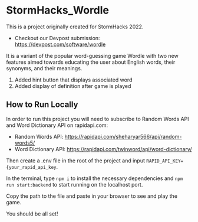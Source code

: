 # StormHacks_Wordle

This is a project originally created for StormHacks 2022.
+ Checkout our Devpost submission: https://devpost.com/software/wordle

It is a variant of the popular word-guessing game Wordle with two new features aimed towards educating the user about English words, their synonyms, and their meanings.
  1. Added hint button that displays associated word
  2. Added display of definition after game is played

## How to Run Locally

In order to run this project you will need to subscribe to Random Words API and Word Dictionary API on rapidapi.com:
  
  - Random Words API: https://rapidapi.com/sheharyar566/api/random-words5/
  - Word Dictionary API: https://rapidapi.com/twinword/api/word-dictionary/
  
Then create a .env file in the root of the project and input `RAPID_API_KEY={your_rapid_api_key`.
  
In the terminal, type `npm i` to install the necessary dependencies and `npm run start:backend` to start running on the localhost port.

Copy the path to the file and paste in your browser to see and play the game.
 
You should be all set!
